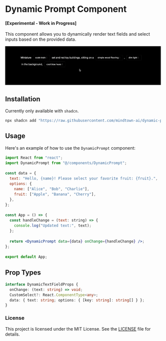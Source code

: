 # Dynamic Prompt Component

#### [Experimental - Work in Progress]

This component allows you to dynamically render text fields and select inputs based on the provided data.

![demo](./demo.gif)

## Installation

Currently only available with `shadcn`.

```sh
npx shadcn add "https://raw.githubusercontent.com/mindtown-ai/dynamic-prompt/main/schema/dynamic-prompt.json"
```

## Usage

Here's an example of how to use the `DynamicPrompt` component:

```jsx
import React from "react";
import DynamicPrompt from "@/components/DynamicPrompt";

const data = {
  text: "Hello, {name}! Please select your favorite fruit: {fruit}.",
  options: {
    name: ["Alice", "Bob", "Charlie"],
    fruit: ["Apple", "Banana", "Cherry"],
  },
};

const App = () => {
  const handleChange = (text: string) => {
    console.log("Updated text:", text);
  };

  return <DynamicPrompt data={data} onChange={handleChange} />;
};

export default App;
```

## Prop Types

```ts
interface DynamicTextFieldProps {
  onChange: (text: string) => void;
  CustomSelect?: React.ComponentType<any>;
  data: { text: string; options: { [key: string]: string[] } };
}
```

### License

This project is licensed under the MIT License. See the [LICENSE](./LICENSE) file for details.
